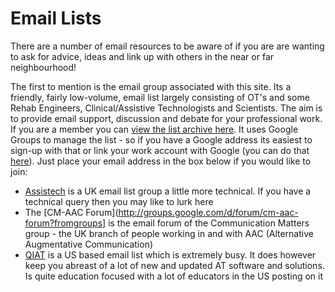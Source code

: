 Email Lists
=====

There are a number of email resources to be aware of if you are are wanting to ask for advice, ideas and link up with others in the near or far neighbourhood!

The first to mention is the email group associated with this site. Its a friendly, fairly low-volume, email list largely consisting of OT's and some Rehab Engineers, Clinical/Assistive Technologists and Scientists. The aim is to provide email support, discussion and debate for your professional work. If you are a member you can [view the list archive here](https://groups.google.com/forum/?hl=en-GB&fromgroups#!forum/access-group). It uses Google Groups to manage the list - so if you have a Google address its easiest to sign-up with that or link your work account with Google (you can do that [here](https://www.google.com/settings/)). Just place your email address in the box below if you would like to join:

  * [Assistech](https://www.jiscmail.ac.uk/cgi-bin/webadmin?A0=assistech) is a UK email list group a little more technical. If you have a technical query then you may like to lurk here
  * The [CM-AAC Forum](http://groups.google.com/d/forum/cm-aac-forum?fromgroups] is the email forum of the Communication Matters group - the UK branch of people working in and with AAC (Alternative Augmentative Communication)
  * [QIAT](http://natri.uky.edu/assoc_projects/qiat/listserv.html) is a US based email list which is extremely busy. It does however keep you abreast of a lot of new and updated AT software and solutions. Is quite education focused with a lot of educators in the US posting on it